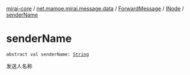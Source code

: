 [mirai-core](../../../index.md) / [net.mamoe.mirai.message.data](../../index.md) / [ForwardMessage](../index.md) / [INode](index.md) / [senderName](./sender-name.md)

# senderName

`abstract val senderName: `[`String`](https://kotlinlang.org/api/latest/jvm/stdlib/kotlin/-string/index.html)

发送人名称

